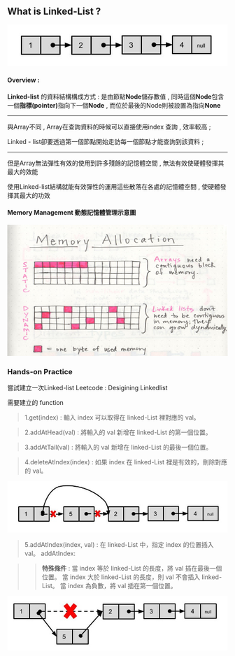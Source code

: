 ## What is Linked-List ?

![LinkedList](https://github.com/Wei-Tsung/Core-Concepts-Visualization/blob/master/LinkedList.jpg)

#### Overview : 
<strong>Linked-list</strong> 的資料結構構成方式 : 是由節點<strong>Node</strong>儲存數值 , 同時這個<strong>Node</strong>包含一個<strong>指標(pointer)</strong>指向下一個<strong>Node</strong> , 而位於最後的Node則被設置為指向<strong>None</strong> 

---

與Array不同 , Array在查詢資料的時候可以直接使用index 查詢 , 效率較高 ;

Linked - list卻要透過第一個節點開始走訪每一個節點才能查詢到該資料 ;

--- 


但是Array無法彈性有效的使用到許多殘餘的記憶體空間 , 無法有效使硬體發揮其最大的效能

使用Linked-list結構就能有效彈性的運用這些散落在各處的記憶體空間 , 使硬體發揮其最大的功效

#### Memory Management 動態記憶體管理示意圖

<img src="https://github.com/Wei-Tsung/Core-Concepts-Visualization/blob/master/Dynamic%20memeory%20management.jpeg" width="600" height="300">



### Hands-on Practice


嘗試建立一次Linked-list
Leetcode : Desigining Linkedlist

需要建立的 function

>1.get(index) : 輸入 index 可以取得在 linked-List 裡對應的 val。

>2.addAtHead(val) : 將輸入的 val 新增在 linked-List 的第一個位置。

>3.addAtTail(val) : 將輸入的 val 新增在 linked-List 的最後一個位置。

>4.deleteAtIndex(index) : 如果 index 在 linked-List 裡是有效的，刪除對應的 val。

![RemoveLinkedList](https://github.com/Wei-Tsung/Core-Concepts-Visualization/blob/master/RemoveLinkedList.jpg)

>5.addAtIndex(index, val) : 在 linked-List 中，指定 index 的位置插入 val。
> addAtIndex:

>><strong>特殊條件</strong> :
>>當 index 等於 linked-List 的長度，將 val 插在最後一個位置。
>>當 index 大於 linked-List 的長度，則 val 不會插入 linked-List。
>>當 index 為負數，將 val 插在第一個位置。

![InsertLinkedList](https://github.com/Wei-Tsung/Core-Concepts-Visualization/blob/master/InsertLinkedList.jpg)








